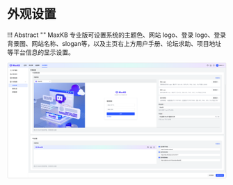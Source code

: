 
# 外观设置

!!! Abstract "" 
    MaxKB 专业版可设置系统的主题色、网站 logo、登录 logo、登录背景图、网站名称、slogan等，以及主页右上方用户手册、论坛求助、项目地址等平台信息的显示设置。

![主题设置](../../img/system/theme.png)